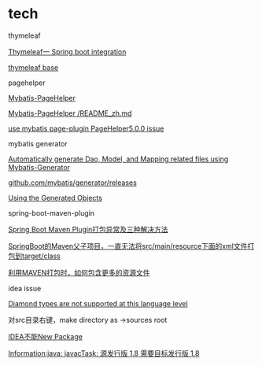 # tech

thymeleaf

[Thymeleaf一 Spring boot integration](https://blog.csdn.net/hry2015/article/details/71374591)

[thymeleaf base](https://www.cnblogs.com/vinphy/p/4674247.html)

pagehelper

[Mybatis-PageHelper](https://github.com/pagehelper/Mybatis-PageHelper)

[Mybatis-PageHelper /README_zh.md](https://github.com/pagehelper/Mybatis-PageHelper/blob/master/README_zh.md)

[use mybatis page-plugin PageHelper5.0.0 issue](https://blog.csdn.net/Appleyk/article/details/77318175)

mybatis generator

[
Automatically generate Dao, Model, and Mapping related files using Mybatis-Generator](https://www.cnblogs.com/smileberry/p/4145872.html)

[github.com/mybatis/generator/releases](https://github.com/mybatis/generator/releases)

[Using the Generated Objects](http://www.mybatis.org/generator/generatedobjects/results.html)

spring-boot-maven-plugin

[Spring Boot Maven Plugin打包异常及三种解决方法](https://www.cnblogs.com/thinking-better/p/7827368.html)

[SpringBoot的Maven父子项目，一直无法将src/main/resource下面的xml文件打包到target/class](https://bbs.csdn.net/topics/392406185)

[利用MAVEN打包时，如何包含更多的资源文件](http://www.programgo.com/article/49183320532/)



idea issue

[Diamond types are not supported at this language level](https://blog.csdn.net/w605283073/article/details/79980175)

对src目录右键，make directory as ->sources root

[IDEA不能New Package](https://blog.csdn.net/wangruoao/article/details/82996710)

[ Information:java: javacTask: 源发行版 1.8 需要目标发行版 1.8](https://www.cnblogs.com/wormday/p/8424855.html)

